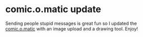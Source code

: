 <!--
  id: 217
  date: 2006-07-09T00:50:41
  modified: 2014-03-11T08:48:42
  slug: comicomaticupdate
  type: post
  excerpt: <p>Sending people stupid messages is great fun so I updated the comic.o.matic with an image upload and a drawing tool. Enjoy!</p> 
  content: <p>Sending people stupid messages is great fun so I updated the <a href="http://strip.o.matic.shapers.nl/index.php?language=en" target="stripomatic">comic.o.matic</a> with an image upload and a drawing tool. Enjoy!</p> 
  categories: code,Flash,Actionscript
  tags: 
-->

# comic.o.matic update

<p>Sending people stupid messages is great fun so I updated the <a href="http://strip.o.matic.shapers.nl/index.php?language=en" target="stripomatic">comic.o.matic</a> with an image upload and a drawing tool. Enjoy!</p>

